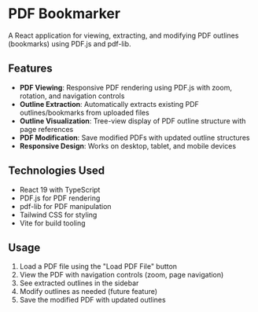 # PDF Bookmarker

A React application for viewing, extracting, and modifying PDF outlines (bookmarks) using PDF.js and pdf-lib.

## Features

- **PDF Viewing**: Responsive PDF rendering using PDF.js with zoom, rotation, and navigation controls
- **Outline Extraction**: Automatically extracts existing PDF outlines/bookmarks from uploaded files
- **Outline Visualization**: Tree-view display of PDF outline structure with page references
- **PDF Modification**: Save modified PDFs with updated outline structures
- **Responsive Design**: Works on desktop, tablet, and mobile devices

## Technologies Used

- React 19 with TypeScript
- PDF.js for PDF rendering
- pdf-lib for PDF manipulation
- Tailwind CSS for styling
- Vite for build tooling

## Usage

1. Load a PDF file using the "Load PDF File" button
2. View the PDF with navigation controls (zoom, page navigation)
3. See extracted outlines in the sidebar
4. Modify outlines as needed (future feature)
5. Save the modified PDF with updated outlines
